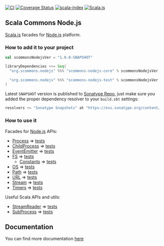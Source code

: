 
[![CI](https://github.com/scommons/scommons-nodejs/actions/workflows/ci.yml/badge.svg?branch=master)](https://github.com/scommons/scommons-nodejs/actions/workflows/ci.yml?query=workflow%3Aci+branch%3Amaster)
[![Coverage Status](https://coveralls.io/repos/github/scommons/scommons-nodejs/badge.svg?branch=master)](https://coveralls.io/github/scommons/scommons-nodejs?branch=master)
[![scala-index](https://index.scala-lang.org/scommons/scommons-nodejs/scommons-nodejs-core/latest.svg)](https://index.scala-lang.org/scommons/scommons-nodejs/scommons-nodejs-core)
[![Scala.js](https://www.scala-js.org/assets/badges/scalajs-1.1.0.svg)](https://www.scala-js.org)

## Scala Commons Node.js
[Scala.js](https://www.scala-js.org) facades for
[Node.js](https://nodejs.org/docs/latest-v12.x/api/documentation.html)
platform.


### How to add it to your project

```scala
val scommonsNodejsVer = "1.0.0-SNAPSHOT"

libraryDependencies ++= Seq(
  "org.scommons.nodejs" %%% "scommons-nodejs-core" % scommonsNodejsVer,
  
  "org.scommons.nodejs" %%% "scommons-nodejs-test" % scommonsNodejsVer % "test"
)
```

Latest `SNAPSHOT` version is published to [Sonatype Repo](https://oss.sonatype.org/content/repositories/snapshots/org/scommons/), just make sure you added
the proper dependency resolver to your `build.sbt` settings:
```scala
resolvers += "Sonatype Snapshots" at "https://oss.sonatype.org/content/repositories/snapshots/"
```

### How to use it

Facades for [Node.js](https://nodejs.org/docs/latest-v12.x/api/) APIs:
* [Process](core/src/main/scala/scommons/nodejs/Process.scala) => [tests](showcase/src/test/scala/scommons/nodejs/ProcessSpec.scala)
* [ChildProcess](core/src/main/scala/scommons/nodejs/ChildProcess.scala) => [tests](showcase/src/test/scala/scommons/nodejs/ChildProcessSpec.scala)
* [EventEmitter](core/src/main/scala/scommons/nodejs/raw/EventEmitter.scala) => [tests](showcase/src/test/scala/scommons/nodejs/EventEmitterSpec.scala)
* [FS](core/src/main/scala/scommons/nodejs/FS.scala) => [tests](showcase/src/test/scala/scommons/nodejs/FSSpec.scala)
  * [Constants](core/src/main/scala/scommons/nodejs/raw/FSConstants.scala) => [tests](showcase/src/test/scala/scommons/nodejs/StatsSpec.scala)
* [OS](core/src/main/scala/scommons/nodejs/raw/OS.scala) => [tests](showcase/src/test/scala/scommons/nodejs/OSSpec.scala)
* [Path](core/src/main/scala/scommons/nodejs/raw/Path.scala) => [tests](showcase/src/test/scala/scommons/nodejs/PathSpec.scala)
* [URL](core/src/main/scala/scommons/nodejs/raw/URL.scala) => [tests](showcase/src/test/scala/scommons/nodejs/URLSpec.scala)
* [Stream](core/src/main/scala/scommons/nodejs/raw/Stream.scala) => [tests](showcase/src/test/scala/scommons/nodejs/StreamSpec.scala)
* [Timers](core/src/main/scala/scommons/nodejs/raw/Timers.scala) => [tests](test/src/test/scala/scommons/nodejs/test/AsyncTestSpecTest.scala)

Useful Scala APIs and utils:
* [StreamReader](core/src/main/scala/scommons/nodejs/util/StreamReader.scala) => [tests](showcase/src/test/scala/scommons/nodejs/util/StreamReaderSpec.scala)
* [SubProcess](core/src/main/scala/scommons/nodejs/util/SubProcess.scala) => [tests](showcase/src/test/scala/scommons/nodejs/util/SubProcessSpec.scala)

## Documentation

You can find more documentation [here](https://scommons.org/)
